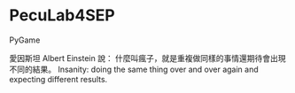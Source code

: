 # PecuLab4SEP
PyGame

愛因斯坦 Albert Einstein 說：
 什麼叫瘋子，就是重複做同樣的事情還期待會出現不同的結果。
Insanity: doing the same thing over and over again and expecting different results. 

